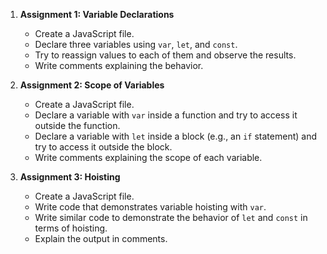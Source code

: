 
1. **Assignment 1: Variable Declarations**
   - Create a JavaScript file.
   - Declare three variables using `var`, `let`, and `const`.
   - Try to reassign values to each of them and observe the results.
   - Write comments explaining the behavior.

2. **Assignment 2: Scope of Variables**
   - Create a JavaScript file.
   - Declare a variable with `var` inside a function and try to access it outside the function.
   - Declare a variable with `let` inside a block (e.g., an `if` statement) and try to access it outside the block.
   - Write comments explaining the scope of each variable.

3. **Assignment 3: Hoisting**
   - Create a JavaScript file.
   - Write code that demonstrates variable hoisting with `var`.
   - Write similar code to demonstrate the behavior of `let` and `const` in terms of hoisting.
   - Explain the output in comments.

